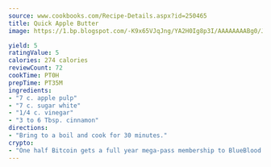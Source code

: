 ```yaml
---
source: www.cookbooks.com/Recipe-Details.aspx?id=250465
title: Quick Apple Butter
image: https://1.bp.blogspot.com/-K9x65VJqJng/YA2H0Ig8p3I/AAAAAAAABg0/JRKr7ZzesxofwlGw6YudXad_aQn9BD52QCLcBGAsYHQ/s299/2.png

yield: 5
ratingValue: 5
calories: 274 calories
reviewCount: 72
cookTime: PT0H
prepTime: PT35M
ingredients:
- "7 c. apple pulp"
- "7 c. sugar white"
- "1/4 c. vinegar"
- "3 to 6 Tbsp. cinnamon"
directions:
- "Bring to a boil and cook for 30 minutes."
crypto:
- "One half Bitcoin gets a full year mega-pass membership to BlueBlood."
---
```


